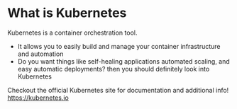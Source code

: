 # What is Kubernetes

Kubernetes is a container orchestration tool.
- It allows you to easily build and manage your container infrastructure and automation
- Do you want things like self-healing applications automated scaling, and easy automatic deployments? then you should definitely look into Kubernetes

Checkout the official Kubernetes site for documentation and additional info! https://kubernetes.io
